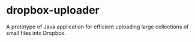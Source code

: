 # dropbox-uploader
A prototype of Java application for efficient uploading large collections of small files into Dropbox. 
